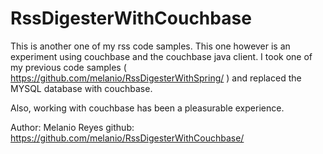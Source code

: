 # RssDigesterWithCouchbase #

This is another one of my rss code samples.  This one however is an experiment using couchbase and the couchbase java client. 
I took one of my previous code samples ( <https://github.com/melanio/RssDigesterWithSpring/> ) and replaced the MYSQL database with couchbase.

Also, working with couchbase has been a pleasurable experience.

Author: Melanio Reyes
github: <https://github.com/melanio/RssDigesterWithCouchbase/> 



